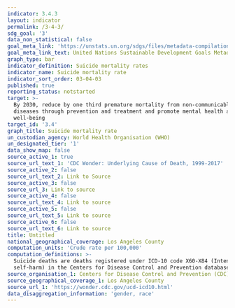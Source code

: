 ```yaml
---
indicator: 3.4.3
layout: indicator
permalink: /3-4-3/
sdg_goal: '3'
data_non_statistical: false
goal_meta_link: 'https://unstats.un.org/sdgs/files/metadata-compilation/Metadata-Goal-3.pdf'
goal_meta_link_text: United Nations Sustainable Development Goals Metadata (PDF 65.1 KB)
graph_type: bar
indicator_definition: Suicide mortality rates
indicator_name: Suicide mortality rate
indicator_sort_order: 03-04-03
published: true
reporting_status: notstarted
target: >-
  By 2030, reduce by one third premature mortality from non-communicable
  diseases through prevention and treatment and promote mental health and
  well-being
target_id: '3.4'
graph_title: Suicide mortality rate
un_custodian_agency: World Health Organisation (WHO)
un_designated_tier: '1'
data_show_map: false
source_active_1: true
source_url_text_1: 'CDC Wonder: Underlying Cause of Death, 1999-2017'
source_active_2: false
source_url_text_2: Link to Source
source_active_3: false
source_url_3: Link to source
source_active_4: false
source_url_text_4: Link to source
source_active_5: false
source_url_text_5: Link to source
source_active_6: false
source_url_text_6: Link to source
title: Untitled
national_geographical_coverage: Los Angeles County
computation_units: 'Crude rate per 100,000'
computation_definitions: >-
  Suicide deaths are deaths registered under ICD-10 code X60-X84 (Intentional
  self-harm) in the Centers for Disease Control and Prevention database.
source_organisation_1: Centers for Disease Control and Prevention (CDC)
source_geographical_coverage_1: Los Angeles County
source_url_1: 'https://wonder.cdc.gov/ucd-icd10.html'
data_disaggregation_information: 'gender, race'
---
```

